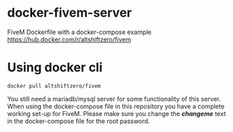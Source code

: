 # docker-fivem-server

FiveM Dockerfile with a docker-compose example
https://hub.docker.com/r/altshiftzero/fivem


# Using docker cli
```
docker pull altshiftzero/fivem
```

You still need a mariadb/mysql server for some functionality of this server. When using the docker-compose file in this repository you have a complete working set-up for FiveM. Please make sure you change the ***changeme*** text in the docker-compose file for the root password.
